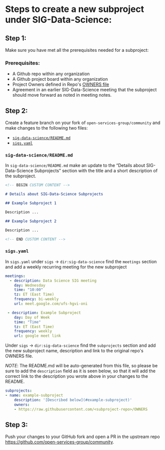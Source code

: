 # Steps to create a new subproject under SIG-Data-Science:


## Step 1:
Make sure you have met all the prerequisites needed for a subproject:


### Prerequisites:
* A Github repo within any organization
* A Github project board within any organization
* Project Owners defined in Repo's [OWNERS file](https://www.kubernetes.dev/docs/guide/owners/)
* Agreement in an earlier SIG-Data-Science meeting that the subproject should move forward as noted in meeting notes.

## Step 2:

Create a feature branch on your fork of `open-services-group/community` and make changes to the following two files:
* [`sig-data-science/README.md`](README.md)
* [`sigs.yaml`](../sigs.yaml)

### `sig-data-science/README.md`

In `sig-data-science/README.md` make an update to the “Details about SIG-Data-Science Subprojects” section with the title and a short description of the subproject.

```markdown
<!-- BEGIN CUSTOM CONTENT -->

# Details about SIG-Data-Science Subprojects

## Example Subproject 1

Description ...

## Example Subproject 2

Description ...

<!-- END CUSTOM CONTENT -->

```

### `sigs.yaml`
In `sigs.yaml` under `sigs` → `dir:sig-data-science` find the `meetings` section and add a weekly recurring meeting for the new subproject

```yaml
meetings:
  - description: Data Science SIG meeting
    day: Wednesday
    time: "10:00"
    tz: ET (East Time)
    frequency: bi-weekly
    url: meet.google.com/ufs-hgvi-oni

 - description: Example Subproject
    day: Day of Week
    time: "Time"
    tz: ET (East Time)
    frequency: weekly
    url: google meet link
```

Under `sigs` → `dir:sig-data-science` find the `subprojects` section and add the new subproject name, description and link to the original repo's OWNERS file.

_NOTE_: The README.md will be auto-generated from this file, so please be sure to add the `description` field as it is seen below, so that it will add the correct link to the description you wrote above in your changes to the README.

```yaml
subprojects:
- name: example-subproject
    description: '[Described below](#example-subproject)'
    owners:
    - https://raw.githubusercontent.com/<subproject-repo>/OWNERS


```

## Step 3:

Push your changes to your GitHub fork and open a PR in the upstream repo https://github.com/open-services-group/community.
